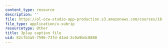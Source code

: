 ```yaml
---
content_type: resource
description: ''
file: https://ol-ocw-studio-app-production.s3.amazonaws.com/courses/18-06-linear-algebra-spring-2010/82cfb3a5759673fdd3ad2c0a9bdc8880_lGGDIGizcQ0.srt
file_type: application/x-subrip
resourcetype: Other
title: 3play caption file
uid: 82cfb3a5-7596-73fd-d3ad-2c0a9bdc8880
---
```

